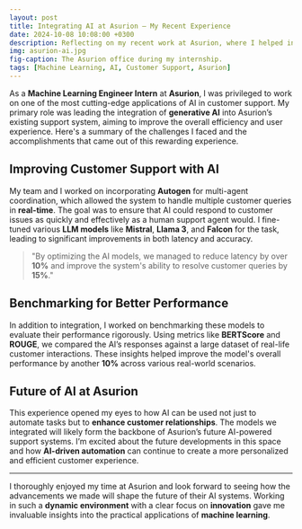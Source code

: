 ```yaml
---
layout: post
title: Integrating AI at Asurion – My Recent Experience
date: 2024-10-08 10:08:00 +0300
description: Reflecting on my recent work at Asurion, where I helped integrate AI technologies into their customer support systems.
img: asurion-ai.jpg
fig-caption: The Asurion office during my internship.
tags: [Machine Learning, AI, Customer Support, Asurion]
---
```


As a **Machine Learning Engineer Intern** at **Asurion**, I was privileged to work on one of the most cutting-edge applications of AI in customer support. My primary role was leading the integration of **generative AI** into Asurion’s existing support system, aiming to improve the overall efficiency and user experience. Here's a summary of the challenges I faced and the accomplishments that came out of this rewarding experience.

## Improving Customer Support with AI

My team and I worked on incorporating **Autogen** for multi-agent coordination, which allowed the system to handle multiple customer queries in **real-time**. The goal was to ensure that AI could respond to customer issues as quickly and effectively as a human support agent would. I fine-tuned various **LLM models** like **Mistral**, **Llama 3**, and **Falcon** for the task, leading to significant improvements in both latency and accuracy.

> "By optimizing the AI models, we managed to reduce latency by over **10%** and improve the system's ability to resolve customer queries by **15%**."

## Benchmarking for Better Performance

In addition to integration, I worked on benchmarking these models to evaluate their performance rigorously. Using metrics like **BERTScore** and **ROUGE**, we compared the AI’s responses against a large dataset of real-life customer interactions. These insights helped improve the model's overall performance by another **10%** across various real-world scenarios.

## Future of AI at Asurion

This experience opened my eyes to how AI can be used not just to automate tasks but to **enhance customer relationships**. The models we integrated will likely form the backbone of Asurion’s future AI-powered support systems. I’m excited about the future developments in this space and how **AI-driven automation** can continue to create a more personalized and efficient customer experience.

---

I thoroughly enjoyed my time at Asurion and look forward to seeing how the advancements we made will shape the future of their AI systems. Working in such a **dynamic environment** with a clear focus on **innovation** gave me invaluable insights into the practical applications of **machine learning**.
